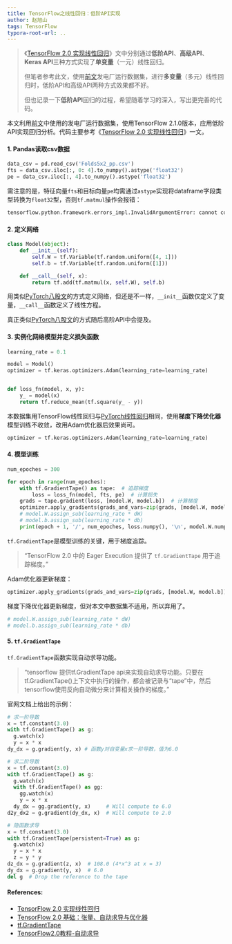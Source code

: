 ```yaml
---
title: TensorFlow之线性回归：低阶API实现
author: 赵旭山
tags: TensorFlow
typora-root-url: ..
---
```


> 《[TensorFlow 2.0 实现线性回归](https://huhuhang.com/post/machine-learning/tensorflow-2-0-02)》文中分别通过**低阶API**、**高级API**、**Keras API**三种方式实现了**单变量**（一元）线性回归。
>
> 但笔者参考此文，使用[前文](https://yuwenxianglong.github.io/2020/03/02/Pandas%E8%AF%BB%E5%8F%96CSV%E6%95%B0%E6%8D%AE%E8%BD%AC%E5%8C%96%E4%B8%BAPyTorch%E5%BC%A0%E9%87%8F.html)发电厂运行数据集，进行**多变量**（多元）线性回归时，低阶API和高级API两种方式效果都不好。
>
> 但也记录一下**低阶API**回归的过程，希望随着学习的深入，写出更完善的代码。



本文利用[前文](https://yuwenxianglong.github.io/2020/03/02/Pandas%E8%AF%BB%E5%8F%96CSV%E6%95%B0%E6%8D%AE%E8%BD%AC%E5%8C%96%E4%B8%BAPyTorch%E5%BC%A0%E9%87%8F.html)中使用的发电厂运行数据集，使用TensorFlow 2.1.0版本，应用低阶API实现回归分析。代码主要参考《[TensorFlow 2.0 实现线性回归](https://huhuhang.com/post/machine-learning/tensorflow-2-0-02)》一文。

#### 1. Pandas读取csv数据

```python
data_csv = pd.read_csv('Folds5x2_pp.csv')
fts = data_csv.iloc[:, 0: 4].to_numpy().astype('float32')
pe = data_csv.iloc[:, 4].to_numpy().astype('float32')
```

需注意的是，特征向量`fts`和目标向量`pe`均需通过`astype`实现将dataframe字段类型转换为`float32`型，否则`tf.matmul`操作会报错：

```python
tensorflow.python.framework.errors_impl.InvalidArgumentError: cannot compute MatMul as input #1(zero-based) was expected to be a double tensor but is a float tensor [Op:MatMul] name: MatMul/
```

#### 2. 定义网络

```python
class Model(object):
    def __init__(self):
        self.W = tf.Variable(tf.random.uniform([4, 1]))
        self.b = tf.Variable(tf.random.uniform([1]))

    def __call__(self, x):
        return tf.add(tf.matmul(x, self.W), self.b)
```

用类似[PyTorch八股文](https://yuwenxianglong.github.io/2020/02/22/%E5%85%AB%E8%82%A1%E6%96%87%E5%AE%9A%E4%B9%89Pytorch%E7%BD%91%E7%BB%9C%E7%BB%93%E6%9E%84.html)的方式定义网络，但还是不一样，`__init__`函数仅定义了变量，`__call__`函数定义了线性方程。

真正类似[PyTorch八股文](https://yuwenxianglong.github.io/2020/02/22/%E5%85%AB%E8%82%A1%E6%96%87%E5%AE%9A%E4%B9%89Pytorch%E7%BD%91%E7%BB%9C%E7%BB%93%E6%9E%84.html)的方式随后高阶API中会提及。

#### 3. 实例化网络模型并定义损失函数

```python
learning_rate = 0.1    

model = Model()
optimizer = tf.keras.optimizers.Adam(learning_rate=learning_rate)


def loss_fn(model, x, y):
    y_ = model(x)
    return tf.reduce_mean(tf.square(y_ - y))
```

本数据集用TensorFlow线性回归与[PyTorch线性回归](https://yuwenxianglong.github.io/2020/03/03/PyTorch%E5%A4%9A%E5%8F%98%E9%87%8F%E7%BA%BF%E6%80%A7%E5%9B%9E%E5%BD%92.html)相同，使用**梯度下降优化器**模型训练不收敛，改用Adam优化器后效果尚可。

```python
optimizer = tf.keras.optimizers.Adam(learning_rate=learning_rate)
```

#### 4. 模型训练

```python
num_epoches = 300

for epoch in range(num_epoches):
    with tf.GradientTape() as tape:  # 追踪梯度
        loss = loss_fn(model, fts, pe)  # 计算损失
    grads = tape.gradient(loss, [model.W, model.b])  # 计算梯度
    optimizer.apply_gradients(grads_and_vars=zip(grads, [model.W, model.b]))  # 更新梯度
    # model.W.assign_sub(learning_rate * dW)
    # model.b.assign_sub(learning_rate * db)
    print(epoch + 1, '/', num_epoches, loss.numpy(), '\n', model.W.numpy(), '\n', model.b.numpy())
```

`tf.GradientTape`是模型训练的关键，用于梯度追踪。

> “TensorFlow 2.0 中的 Eager Execution 提供了 `tf.GradientTape` 用于追踪梯度。”

Adam优化器更新梯度：

```python
optimizer.apply_gradients(grads_and_vars=zip(grads, [model.W, model.b]))
```

梯度下降优化器更新梯度，但对本文中数据集不适用，所以弃用了。

```python
# model.W.assign_sub(learning_rate * dW)
# model.b.assign_sub(learning_rate * db)
```

#### 5. `tf.GradientTape`

`tf.GradientTape`函数实现自动求导功能。

> “tensorflow 提供tf.GradientTape api来实现自动求导功能。只要在tf.GradientTape()上下文中执行的操作，都会被记录与“tape”中，然后tensorflow使用反向自动微分来计算相关操作的梯度。”

官网文档上给出的示例：

```python
# 求一阶导数
x = tf.constant(3.0)
with tf.GradientTape() as g:
  g.watch(x)
  y = x * x
dy_dx = g.gradient(y, x) # 函数y对自变量x求一阶导数，值为6.0
```

```python
# 求二阶导数
x = tf.constant(3.0)
with tf.GradientTape() as g:
  g.watch(x)
  with tf.GradientTape() as gg:
    gg.watch(x)
    y = x * x
  dy_dx = gg.gradient(y, x)     # Will compute to 6.0
d2y_dx2 = g.gradient(dy_dx, x)  # Will compute to 2.0
```

```python
# 隐函数求导
x = tf.constant(3.0)
with tf.GradientTape(persistent=True) as g:
  g.watch(x)
  y = x * x
  z = y * y
dz_dx = g.gradient(z, x)  # 108.0 (4*x^3 at x = 3)
dy_dx = g.gradient(y, x)  # 6.0
del g  # Drop the reference to the tape
```















#### References:

* [TensorFlow 2.0 实现线性回归](https://huhuhang.com/post/machine-learning/tensorflow-2-0-02)
* [TensorFlow 2.0 基础：张量、自动求导与优化器](https://blog.csdn.net/zkbaba/article/details/100060157)
* [tf.GradientTape](https://tensorflow.google.cn/api_docs/python/tf/GradientTape?hl=zh-CN)
* [TensorFlow2.0教程-自动求导](https://zhuanlan.zhihu.com/p/69951925)

